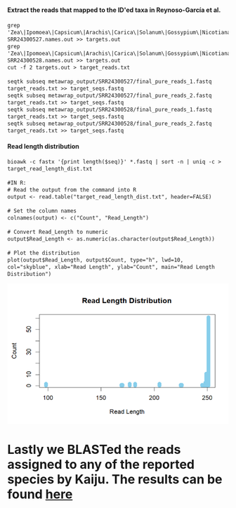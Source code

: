 #### Extract the reads that mapped to the ID'ed taxa in Reynoso-García et al.
```
grep 'Zea\|Ipomoea\|Capsicum\|Arachis\|Carica\|Solanum\|Gossypium\|Nicotiana' SRR24300527.names.out >> targets.out
grep 'Zea\|Ipomoea\|Capsicum\|Arachis\|Carica\|Solanum\|Gossypium\|Nicotiana' SRR24300528.names.out >> targets.out
cut -f 2 targets.out > target_reads.txt

seqtk subseq metawrap_output/SRR24300527/final_pure_reads_1.fastq target_reads.txt >> target_seqs.fastq
seqtk subseq metawrap_output/SRR24300527/final_pure_reads_2.fastq target_reads.txt >> target_seqs.fastq
seqtk subseq metawrap_output/SRR24300528/final_pure_reads_1.fastq target_reads.txt >> target_seqs.fastq
seqtk subseq metawrap_output/SRR24300528/final_pure_reads_2.fastq target_reads.txt >> target_seqs.fastq
```

#### Read length distribution 
```
bioawk -c fastx '{print length($seq)}' *.fastq | sort -n | uniq -c > target_read_length_dist.txt

#IN R:
# Read the output from the command into R
output <- read.table("target_read_length_dist.txt", header=FALSE)

# Set the column names
colnames(output) <- c("Count", "Read_Length")

# Convert Read_Length to numeric
output$Read_Length <- as.numeric(as.character(output$Read_Length))

# Plot the distribution
plot(output$Read_Length, output$Count, type="h", lwd=10, col="skyblue", xlab="Read Length", ylab="Count", main="Read Length Distribution")
```

![Read length distribtuion of the reads assigned to the ID'ed taxa Reynoso-García et al.](readlendist.PNG)

# Lastly we BLASTed the reads assigned to any of the reported species by Kaiju. The results can be found [here](https://raw.githubusercontent.com/AleksandraLaura/CoproliteAnalysesCommentaryALP/main/2.%20Kaiju/BLAST_results_commentary_on_Reynoso-Garc%C3%ADa.tsv)

